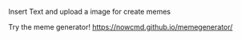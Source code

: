 Insert Text and upload a image for create memes

Try the meme generator! https://nowcmd.github.io/memegenerator/
